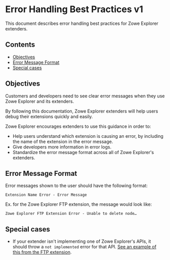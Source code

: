 # Error Handling Best Practices v1

This document describes error handling best practices for Zowe Explorer extenders.

## Contents

- [Objectives](#objectives)
- [Error Message Format](#error-message-format)
- [Special cases](#special-cases)

## Objectives

Customers and developers need to see clear error messages when they use Zowe Explorer and its extenders.

By following this documentation, Zowe Explorer extenders will help users debug their extensions quickly and easily.

Zowe Explorer encourages extenders to use this guidance in order to:
- Help users understand which extension is causing an error, by including the name of the extension in the error message.
- Give developers more information in error logs.
- Standardize the error message format across all of Zowe Explorer's extenders.

## Error Message Format

Error messages shown to the user should have the following format:

```
Extension Name Error - Error Message
```

Ex. for the Zowe Explorer FTP extension, the message would look like:

```
Zowe Explorer FTP Extension Error - Unable to delete node…
```

## Special cases

- If your extender isn't implementing one of Zowe Explorer's APIs, it should throw a `not implemented` error for that API. [See an example of this from the FTP extension](https://github.com/zowe/vscode-extension-for-zowe/blob/8080ae14734eb9673b178687d92df94e203aad35/packages/zowe-explorer-ftp-extension/src/ZoweExplorerFtpMvsApi.ts#L200).
